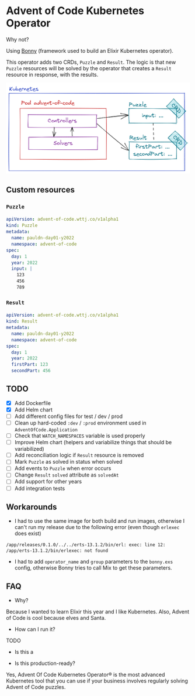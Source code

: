 # Advent of Code Kubernetes Operator

Why not?

Using [Bonny](https://github.com/coryodaniel/bonny) (framework used to build an Elixir Kubernetes operator).

This operator adds two CRDs, `Puzzle` and `Result`.
The logic is that new `Puzzle` resources will be solved by the operator that creates a `Result` resource in response, with the results.

![Architecture](assets/aoc-operator.png)

## Custom resources

### `Puzzle`

```yaml
apiVersion: advent-of-code.wttj.co/v1alpha1
kind: Puzzle
metadata:
  name: pauldn-day01-y2022
  namespace: advent-of-code
spec:
  day: 1
  year: 2022
  input: |
    123
    456
    789
```

### `Result`

```yaml
apiVersion: advent-of-code.wttj.co/v1alpha1
kind: Result
metadata:
  name: pauldn-day01-y2022
  namespace: advent-of-code
spec:
  day: 1
  year: 2022
  firstPart: 123
  secondPart: 456
```

## TODO

- [X] Add Dockerfile
- [X] Add Helm chart
- [ ] Add different config files for test / dev / prod
- [ ] Clean up hard-coded `:dev` / `:prod` environment used in `AdventOfCode.Application`
- [ ] Check that `WATCH_NAMESPACES` variable is used properly
- [ ] Improve Helm chart (helpers and variabilize things that should be variabilized)
- [ ] Add reconciliation logic if `Result` resource is removed
- [ ] Mark `Puzzle` as solved in status when solved
- [ ] Add events to `Puzzle` when error occurs
- [ ] Change `Result` `solved` attribute as `solvedAt`
- [ ] Add support for other years
- [ ] Add integration tests

## Workarounds

- I had to use the same image for both build and run images, otherwise I can't run my release due to the following error (even though `erlexec` does exist)

```
/app/releases/0.1.0/../../erts-13.1.2/bin/erl: exec: line 12: /app/erts-13.1.2/bin/erlexec: not found
```

- I had to add `operator_name` and `group` parameters to the `bonny.exs` config, otherwise Bonny tries to call Mix to get these parameters.

## FAQ

- Why?

Because I wanted to learn Elixir this year and I like Kubernetes.
Also, Advent of Code is cool because elves and Santa.

- How can I run it?

TODO

- Is this a 

- Is this production-ready?

Yes, Advent Of Code Kubernetes Operator® is the most advanced Kubernetes tool that you can use if your business involves regularly solving Advent of Code puzzles.
